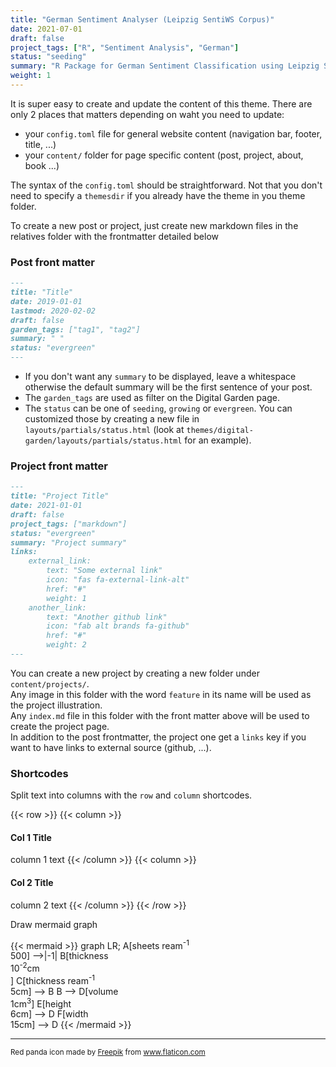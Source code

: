 ```yaml
---
title: "German Sentiment Analyser (Leipzig SentiWS Corpus)"
date: 2021-07-01
draft: false
project_tags: ["R", "Sentiment Analysis", "German"]
status: "seeding"
summary: "R Package for German Sentiment Classification using Leipzig Sentiment Dataset.<br><br>"
weight: 1
---
```


It is super easy to create and update the content of this theme. There are only 2 places that matters depending on waht you need to update:
* your `config.toml` file for general website content (navigation bar, footer, title, ...)
* your `content/` folder for page specific content (post, project, about, book ...)

The syntax of the `config.toml` should be straightforward. Not that you don't need to specify a `themesdir` if you already have the theme in you theme folder.

To create a new post or project, just create new markdown files in the relatives folder with the frontmatter detailed below

### Post front matter

```markdown
---
title: "Title"
date: 2019-01-01
lastmod: 2020-02-02
draft: false
garden_tags: ["tag1", "tag2"]
summary: " "
status: "evergreen"
---
```
* If you don't want any `summary` to be displayed, leave a whitespace otherwise the default summary will be the first sentence of your post.  
* The `garden_tags` are used as filter on the Digital Garden page.  
* The `status` can be one of `seeding`, `growing` or `evergreen`. You can customized those by creating a new file in `layouts/partials/status.html` (look at `themes/digital-garden/layouts/partials/status.html` for an example).

### Project front matter

```markdown
---
title: "Project Title"
date: 2021-01-01
draft: false
project_tags: ["markdown"]
status: "evergreen"
summary: "Project summary"
links:
    external_link:
        text: "Some external link"
        icon: "fas fa-external-link-alt"
        href: "#"
        weight: 1
    another_link:
        text: "Another github link"
        icon: "fab alt brands fa-github"
        href: "#"
        weight: 2
---
```
You can create a new project by creating a new folder under `content/projects/`.  
Any image in this folder with the word `feature` in its name will be used as the project illustration.  
Any `index.md` file in this folder with the front matter above will be used to create the project page.  
In addition to the post frontmatter, the project one get a `links` key if you want to have links to external source (github, ...).


### Shortcodes

Split text into columns with the `row` and `column` shortcodes.

{{< row >}}
{{< column >}}
#### Col 1 Title
column 1 text
{{< /column >}}
{{< column >}}
#### Col 2 Title
column 2 text
{{< /column >}}
{{< /row >}}

Draw mermaid graph

{{< mermaid >}}
graph LR;
   A[sheets ream<sup>-1</sup> <br> 500] -->|-1| B[thickness <br> 10<sup>-2</sup>cm <br>] 
   C[thickness ream<sup>-1</sup> <br> 5cm] --> B
   B --> D[volume <br> 1cm<sup>3</sup>]
   E[height <br> 6cm] --> D
   F[width <br> 15cm] --> D
{{< /mermaid >}}

---
<small>Red panda icon made by <a href="https://www.freepik.com" title="Freepik">Freepik</a> from <a href="https://www.flaticon.com/" title="Flaticon">www.flaticon.com</a></small>